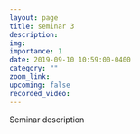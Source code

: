 ```yaml
---
layout: page
title: seminar 3
description: 
img:
importance: 1
date: 2019-09-10 10:59:00-0400
category: ""
zoom_link:
upcoming: false
recorded_video:
---
```


Seminar description


